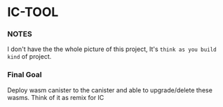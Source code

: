 # IC-TOOL

### NOTES

I don't have the the whole picture of this project, It's `think as you build kind` of project.

### Final Goal

Deploy wasm canister to the canister and able to upgrade/delete these wasms.
Think of it as remix for IC
